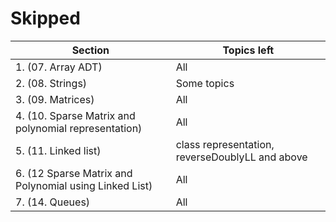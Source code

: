 # Skipped

| Section                                                | Topics left                                      |
| ------------------------------------------------------ | ------------------------------------------------ |
| 1. (07. Array ADT)                                     | All                                              |
| 2. (08. Strings)                                       | Some topics                                      |
| 3.   (09. Matrices)                                    | All                                              |
| 4.   (10. Sparse Matrix and polynomial representation) | All                                              |
| 5.   (11. Linked list)                                 | class representation,  reverseDoublyLL and above |
| 6. (12 Sparse Matrix and Polynomial using Linked List) | All|
| 7. (14. Queues)|All|